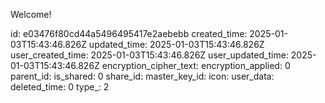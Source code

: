 Welcome!

id: e03476f80cd44a5496495417e2aebebb
created_time: 2025-01-03T15:43:46.826Z
updated_time: 2025-01-03T15:43:46.826Z
user_created_time: 2025-01-03T15:43:46.826Z
user_updated_time: 2025-01-03T15:43:46.826Z
encryption_cipher_text: 
encryption_applied: 0
parent_id: 
is_shared: 0
share_id: 
master_key_id: 
icon: 
user_data: 
deleted_time: 0
type_: 2